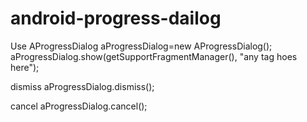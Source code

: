 # android-progress-dailog

Use
AProgressDialog aProgressDialog=new AProgressDialog();
aProgressDialog.show(getSupportFragmentManager(), "any tag hoes here");


dismiss
aProgressDialog.dismiss();


cancel
aProgressDialog.cancel();

